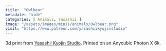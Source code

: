 ```yaml
---
title:  "Owlbear"
metadate: "hide"
categories: [ Animals, Yasashii ]
image: "/assets/images/minis/animals/Owlbear.png"
visit: "https://www.patreon.com/yasashiikyojinstudio"
---
```

3d print from [Yasashii Kyojin Studio](https://www.patreon.com/yasashiikyojinstudio). 
Printed on an Anycubic Photon X 6k.